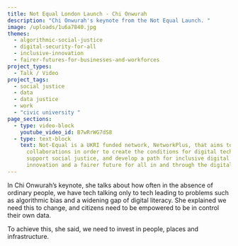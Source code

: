 ```yaml
---
title: Not Equal London Launch - Chi Onwurah
description: "Chi Onwurah's keynote from the Not Equal Launch. "
image: /uploads/1u6a7840.jpg
themes:
  - algorithmic-social-justice
  - digital-security-for-all
  - inclusive-innovation
  - fairer-futures-for-businesses-and-workforces
project_types:
  - Talk / Video
project_tags:
  - social justice
  - data
  - data justice
  - work
  - "civic university "
page_sections:
  - type: video-block
    youtube_video_id: B7wRrWG7dS8
  - type: text-block
    text: Not-Equal is a UKRI funded network, NetworkPlus, that aims to foster new
      collaborations in order to create the conditions for digital technology to
      support social justice, and develop a path for inclusive digital
      innovation and a fairer future for all in and through the digital economy.
---
```

In Chi Onwurah’s keynote, she talks about how often in the absence of ordinary people, we have tech talking only to tech leading to problems such as algorithmic bias and a widening gap of digital literacy. She explained we need this to change, and citizens need to be empowered to be in control their own data.

To achieve this, she said, we need to invest in people, places and infrastructure.